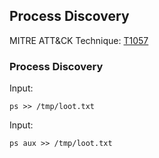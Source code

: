 ## Process Discovery

MITRE ATT&CK Technique: [T1057](https://attack.mitre.org/wiki/Technique/T1057)


### Process Discovery

Input:

    ps >> /tmp/loot.txt

Input:

    ps aux >> /tmp/loot.txt
